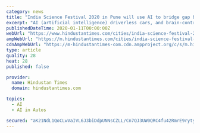 ```yaml
---
category: news
title: "India Science Festival 2020 in Pune will use AI to bridge gap between scientists and society"
excerpt: "AI (artificial intelligence) driverless cars, and brain-controlled helicopters to be major attractions at the Indian Science Festival 2020 which will be held at the Indian Institute of Science ..."
publishedDateTime: 2020-01-11T00:00:00Z
webUrl: "https://www.hindustantimes.com/cities/india-science-festival-2020-in-pune-will-use-ai-to-bridge-gap-between-scientists-and-society/story-xinYFEbXnrUREdE7mzi4IJ.html"
ampWebUrl: "https://m.hindustantimes.com/cities/india-science-festival-2020-in-pune-will-use-ai-to-bridge-gap-between-scientists-and-society/story-xinYFEbXnrUREdE7mzi4IJ_amp.html"
cdnAmpWebUrl: "https://m-hindustantimes-com.cdn.ampproject.org/c/s/m.hindustantimes.com/cities/india-science-festival-2020-in-pune-will-use-ai-to-bridge-gap-between-scientists-and-society/story-xinYFEbXnrUREdE7mzi4IJ_amp.html"
type: article
quality: 28
heat: 28
published: false

provider:
  name: Hindustan Times
  domain: hindustantimes.com

topics:
  - AI
  - AI in Autos

secured: "aK21NdL1QoCLwVaIVL6J3biDdpUNNsCZLL/Cn7QJ3UW0QRC4fu42RmrE9rytyhGPUNQNfLyM8xG2t5cTG7lW2TukGUVcCB3maC5XatNkaqdYn5h0W/xMZkSLBgeNpgZ1BVT5Pi2fmDqu/5VZMfiSrxp05KhBwm9oyn/Sh/Dwh9yF3sl9B0R09Vjk5rg+pFkvqLgtYdWL2BtYNF4ph6HhRBmQrhPv4VQ8V+6By1Gv4KNTTA56/21BOCi2eGITJSzwt0LHzJ8r0bqP0wNSsBBCjU1fepiVUEpM6qGWz27czS70WJXb4hQMCvRxyfxNFRGz;cR4egZ/EcVrBJ+zsTaPkig=="
---
```


